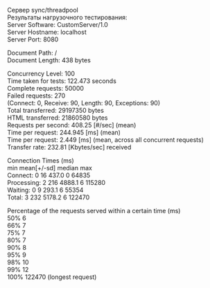 Сервер sync/threadpool  
Результаты нагрузочного тестирования:  
Server Software:        CustomServer/1.0  
Server Hostname:        localhost  
Server Port:            8080  

Document Path:          /  
Document Length:        438 bytes  

Concurrency Level:      100  
Time taken for tests:   122.473 seconds  
Complete requests:      50000  
Failed requests:        270  
   (Connect: 0, Receive: 90, Length: 90, Exceptions: 90)  
Total transferred:      29197350 bytes  
HTML transferred:       21860580 bytes  
Requests per second:    408.25 [#/sec] (mean)  
Time per request:       244.945 [ms] (mean)  
Time per request:       2.449 [ms] (mean, across all concurrent requests)  
Transfer rate:          232.81 [Kbytes/sec] received  

Connection Times (ms)  
              min  mean[+/-sd] median   max  
Connect:        0   16 437.0      0   64835  
Processing:     2  216 4888.1      6  115280  
Waiting:        0    9 293.1      6   55354  
Total:          3  232 5178.2      6  122470  

Percentage of the requests served within a certain time (ms)  
  50%      6  
  66%      7  
  75%      7  
  80%      7  
  90%      8  
  95%      9  
  98%     10  
  99%     12  
 100%  122470 (longest request)  
